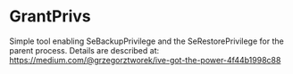 # GrantPrivs
Simple tool enabling SeBackupPrivilege and the SeRestorePrivilege for the parent process.
Details are described at: https://medium.com/@grzegorztworek/ive-got-the-power-4f44b1998c88
